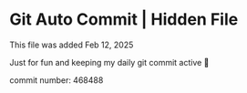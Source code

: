 # Git Auto Commit | Hidden File

This file was added Feb 12, 2025

Just for fun and keeping my daily git commit active 🤪

commit number: 468488
